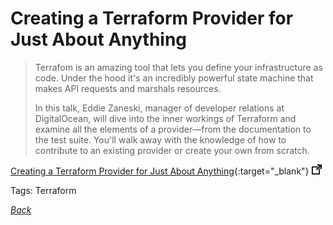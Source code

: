 # Creating a Terraform Provider for Just About Anything

> Terrafom is an amazing tool that lets you define your infrastructure as code. Under the hood it's an incredibly powerful state machine that makes API requests and marshals resources.
>
> In this talk, Eddie Zaneski, manager of developer relations at DigitalOcean, will dive into the inner workings of Terraform and examine all the elements of a provider—from the documentation to the test suite. You'll walk away with the knowledge of how to contribute to an existing provider or create your own from scratch.

[Creating a Terraform Provider for Just About Anything](https://www.hashicorp.com/resources/creating-terraform-provider-for-anything){:target="_blank"} ![external redirect](../../img/ext-redir.png)

Tags: Terraform

[_Back_](../)
